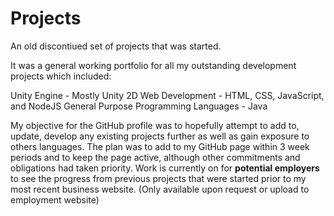 # Projects
An old discontiued set of projects that was started.

 It was a general working portfolio for all my outstanding development projects which included:
 
 Unity Engine - Mostly Unity 2D
 Web Development - HTML, CSS, JavaScript, and NodeJS
 General Purpose Programming Languages - Java
 
 My objective for the GitHub profile was to hopefully attempt to add to, update, develop any existing projects further as well as gain exposure to others languages. The plan was to add to my GitHub page within 3 week periods and to keep the page active, although other commitments and obligations had taken priority. Work is currently on for <b> potential employers  </b>to see the progress from previous projects that were started prior to my most recent business website. (Only available upon request or upload to employment website)
